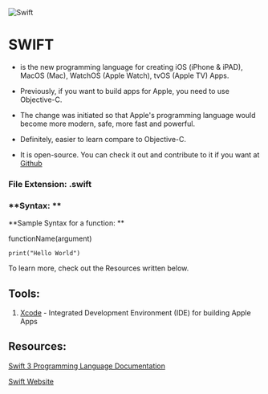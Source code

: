 ![Swift](https://devimages.apple.com.edgekey.net/assets/elements/icons/swift/swift-64x64.png)

# SWIFT

- is the new programming language for creating iOS (iPhone & iPAD), MacOS (Mac), WatchOS (Apple Watch), tvOS (Apple TV) Apps.

- Previously, if you want to build apps for Apple, you need to use Objective-C.

- The change was initiated so that Apple's programming language would become more modern, safe, more fast and powerful. 

- Definitely, easier to learn compare to Objective-C.

- It is open-source. You can check it out and contribute to it if you want at [Github](https://github.com/apple/swift) 

### **File Extension: .swift**

### **Syntax: **

**Sample Syntax for a function: **

functionName(argument)

```
print("Hello World")

```

To learn more, check out the Resources written below.


## Tools:
1. [Xcode](https://itunes.apple.com/en/app/xcode/id497799835?mt=12) - Integrated Development Environment (IDE) for building Apple Apps 

## Resources:
[Swift 3 Programming Language Documentation](https://developer.apple.com/library/prerelease/content/documentation/Swift/Conceptual/Swift_Programming_Language/index.html)

[Swift Website](https://swift.org)



